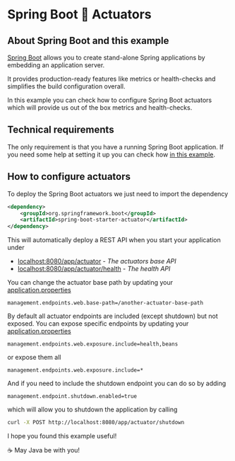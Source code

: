 # Spring Boot :mag_right: Actuators

## About Spring Boot and this example

[Spring Boot](https://spring.io/projects/spring-boot) allows you to create stand-alone Spring applications by embedding an application server.

It provides production-ready features like metrics or health-checks and simplifies the build configuration overall.

In this example you can check how to configure Spring Boot actuators which will provide us out of the box metrics and health-checks.

## Technical requirements

The only requirement is that you have a running Spring Boot application. If you need some help at setting it up you can check how  [in this example](https://github.com/codewithhades/spring-boot-basic-setup).

## How to configure actuators

To deploy the Spring Boot actuators we just need to import the dependency

````xml
<dependency>
    <groupId>org.springframework.boot</groupId>
    <artifactId>spring-boot-starter-actuator</artifactId>
</dependency>
````

This will automatically deploy a REST API when you start your application under

- [localhost:8080/app/actuator](http://localhost:8080/app/actuator) - _The actuators base API_
- [localhost:8080/app/actuator/health](http://localhost:8080/app/actuator/health) - _The health API_

You can change the actuator base path by updating your [application.properties](src/main/resources/application.properties)

````properties
management.endpoints.web.base-path=/another-actuator-base-path
````

By default all actuator endpoints are included (except shutdown) but not exposed. You can expose specific endpoints by updating your [application.properties](src/main/resources/application.properties)

````properties
management.endpoints.web.exposure.include=health,beans
````
or expose them all
````properties
management.endpoints.web.exposure.include=*
````
And if you  need to include the shutdown endpoint you can do so by adding
````properties
management.endpoint.shutdown.enabled=true
````
which will allow you to shutdown the application by calling
````bash
curl -X POST http://localhost:8080/app/actuator/shutdown
````
I hope you found this example useful!

:coffee: May Java be with you!